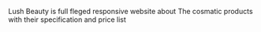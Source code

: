 Lush Beauty is full fleged responsive website about The cosmatic products with their specification and price list
